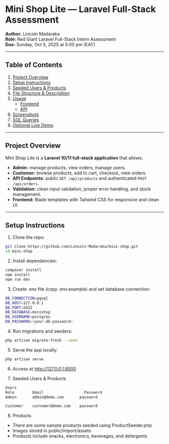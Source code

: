 # Mini Shop Lite — Laravel Full-Stack Assessment

**Author:** Lincoln Madaraka  
**Role:** Red Giant Laravel Full-Stack Intern Assessment  
**Due:** Sunday, Oct 5, 2025 at 5:00 pm (EAT)

---

## Table of Contents
1. [Project Overview](#project-overview)
2. [Setup Instructions](#setup-instructions)
3. [Seeded Users & Products](#seeded-users--products)
4. [File Structure & Description](#file-structure--description)
5. [Usage](#usage)
   - [Frontend](#frontend)
   - [API](#api)
6. [Screenshots](#screenshots)
7. [SQL Queries](#sql-queries)
8. [Optional Live Demo](#optional-live-demo)

---

## Project Overview

Mini Shop Lite is a **Laravel 10/11 full-stack application** that allows:

- **Admin:** manage products, view orders, manage users.  
- **Customer:** browse products, add to cart, checkout, view orders.  
- **API Endpoints:** public `GET /api/products` and authenticated `POST /api/orders`.  
- **Validation:** clean input validation, proper error handling, and stock management.  
- **Frontend:** Blade templates with Tailwind CSS for responsive and clean UI.  

---

## Setup Instructions

1. Clone the repo:

```bash
git clone https://github.com/Lincoln-Madaraka/mini-shop.git
cd mini-shop
```
2. Install dependencies:
```bash
composer install
npm install
npm run dev
```
3. Create .env file (copy .env.example) and set database connection:
```bash
DB_CONNECTION=pgsql
DB_HOST=127.0.0.1
DB_PORT=5432
DB_DATABASE=minishop
DB_USERNAME=postgres
DB_PASSWORD=<your-db-password>
```

4. Run migrations and seeders:
```bash
php artisan migrate:fresh --seed
```
5. Serve the app locally:
```bash
php artisan serve
```
6. Access at http://127.0.0.1:8000

7. Seeded Users & Products
```bash
Users
Role	    Email	               Password
Admin	    admin@demo.com       password

Customer	customer@demo.com    password
```
8. Products
- There are some sample products seeded using ProductSeeder.php
- Images stored in public/import/assets
- Products include snacks, electronics, beverages, and detergents